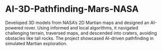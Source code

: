 # AI-3D-Pathfinding-Mars-NASA
Developed 3D models from NASA’s 2D Martian maps and designed an AI-powered rover. Using informed and local algorithms, it navigated challenging terrain, traversed maps, and descended into craters, avoiding obstacles like tall rocks. The project showcased AI-driven pathfinding in simulated Martian exploration.
